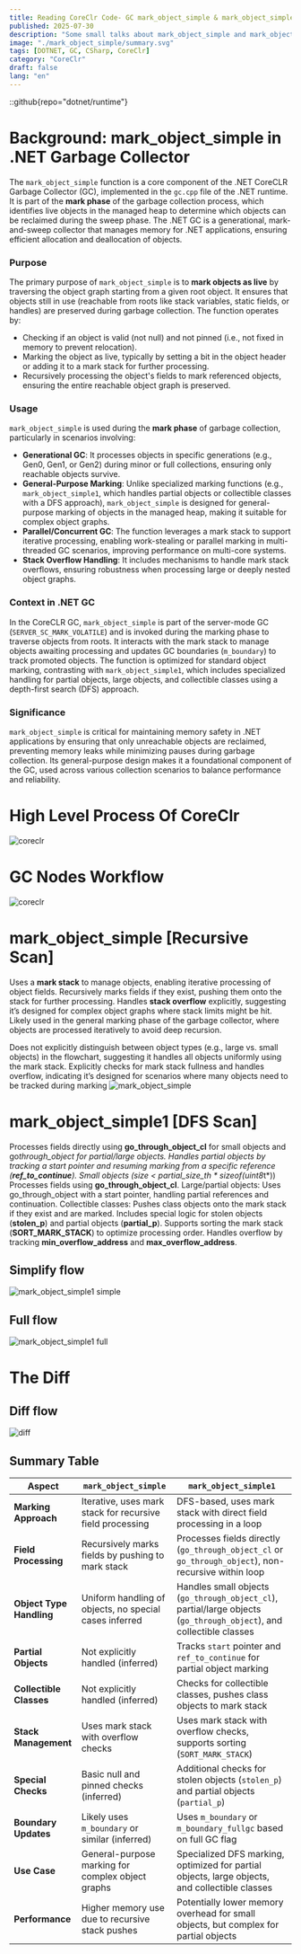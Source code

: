 ```yaml
---
title: Reading CoreClr Code- GC mark_object_simple & mark_object_simple1  And Its Differences
published: 2025-07-30
description: "Some small talks about mark_object_simple and mark_object_simple1"
image: "./mark_object_simple/summary.svg"
tags: [DOTNET, GC, CSharp, CoreClr]
category: "CoreClr"
draft: false
lang: "en"
---
```


::github{repo="dotnet/runtime"}

# Background: mark_object_simple in .NET Garbage Collector

The `mark_object_simple` function is a core component of the .NET CoreCLR Garbage Collector (GC), implemented in the `gc.cpp` file of the .NET runtime. It is part of the **mark phase** of the garbage collection process, which identifies live objects in the managed heap to determine which objects can be reclaimed during the sweep phase. The .NET GC is a generational, mark-and-sweep collector that manages memory for .NET applications, ensuring efficient allocation and deallocation of objects.

### Purpose

The primary purpose of `mark_object_simple` is to **mark objects as live** by traversing the object graph starting from a given root object. It ensures that objects still in use (reachable from roots like stack variables, static fields, or handles) are preserved during garbage collection. The function operates by:

- Checking if an object is valid (not null) and not pinned (i.e., not fixed in memory to prevent relocation).
- Marking the object as live, typically by setting a bit in the object header or adding it to a mark stack for further processing.
- Recursively processing the object's fields to mark referenced objects, ensuring the entire reachable object graph is preserved.

### Usage

`mark_object_simple` is used during the **mark phase** of garbage collection, particularly in scenarios involving:

- **Generational GC**: It processes objects in specific generations (e.g., Gen0, Gen1, or Gen2) during minor or full collections, ensuring only reachable objects survive.
- **General-Purpose Marking**: Unlike specialized marking functions (e.g., `mark_object_simple1`, which handles partial objects or collectible classes with a DFS approach), `mark_object_simple` is designed for general-purpose marking of objects in the managed heap, making it suitable for complex object graphs.
- **Parallel/Concurrent GC**: The function leverages a mark stack to support iterative processing, enabling work-stealing or parallel marking in multi-threaded GC scenarios, improving performance on multi-core systems.
- **Stack Overflow Handling**: It includes mechanisms to handle mark stack overflows, ensuring robustness when processing large or deeply nested object graphs.

### Context in .NET GC

In the CoreCLR GC, `mark_object_simple` is part of the server-mode GC (`SERVER_SC_MARK_VOLATILE`) and is invoked during the marking phase to traverse objects from roots. It interacts with the mark stack to manage objects awaiting processing and updates GC boundaries (`m_boundary`) to track promoted objects. The function is optimized for standard object marking, contrasting with `mark_object_simple1`, which includes specialized handling for partial objects, large objects, and collectible classes using a depth-first search (DFS) approach.

### Significance

`mark_object_simple` is critical for maintaining memory safety in .NET applications by ensuring that only unreachable objects are reclaimed, preventing memory leaks while minimizing pauses during garbage collection. Its general-purpose design makes it a foundational component of the GC, used across various collection scenarios to balance performance and reliability.

# High Level Process Of CoreClr

![coreclr](./mark_object_simple/CoreClrSteps.svg)

# GC Nodes Workflow

![coreclr](./mark_object_simple/GCNodes.svg)

# mark_object_simple [Recursive Scan]

Uses a **mark stack** to manage objects, enabling iterative processing of object fields.
Recursively marks fields if they exist, pushing them onto the stack for further processing.
Handles **stack overflow** explicitly, suggesting it’s designed for complex object graphs where stack limits might be hit.
Likely used in the general marking phase of the garbage collector, where objects are processed iteratively to avoid deep recursion.

Does not explicitly distinguish between object types (e.g., large vs. small objects) in the flowchart, suggesting it handles all objects uniformly using the mark stack.
Explicitly checks for mark stack fullness and handles overflow, indicating it’s designed for scenarios where many objects need to be tracked during marking
![mark_object_simple](./mark_object_simple/mark_object_simple.svg)

# mark_object_simple1 [DFS Scan]

Processes fields directly using **go_through_object_cl** for small objects and go*through_object for partial/large objects.
Handles partial objects by tracking a start pointer and resuming marking from a specific reference (**ref_to_continue**).
Small objects (size < partial_size_th * sizeof(uint8*t*)) Processes fields using **go_through_object_cl**.
Large/partial objects: Uses go_through_object with a start pointer, handling partial references and continuation.
Collectible classes: Pushes class objects onto the mark stack if they exist and are marked.
Includes special logic for stolen objects (**stolen_p**) and partial objects (**partial_p**).
Supports sorting the mark stack (**SORT_MARK_STACK**) to optimize processing order.
Handles overflow by tracking **min_overflow_address** and **max_overflow_address**.

## Simplify flow

![mark_object_simple1 simple](./mark_object_simple/mark_object_simple1_sim.svg)

## Full flow

![mark_object_simple1 full](./mark_object_simple/mark_object_simple1_full.svg)

# The Diff

## Diff flow

![diff](./mark_object_simple/summary.svg)

## Summary Table

| Aspect                   | `mark_object_simple`                                      | `mark_object_simple1`                                                                                                |
| ------------------------ | --------------------------------------------------------- | -------------------------------------------------------------------------------------------------------------------- |
| **Marking Approach**     | Iterative, uses mark stack for recursive field processing | DFS-based, uses mark stack with direct field processing in a loop                                                    |
| **Field Processing**     | Recursively marks fields by pushing to mark stack         | Processes fields directly (`go_through_object_cl` or `go_through_object`), non-recursive within loop                 |
| **Object Type Handling** | Uniform handling of objects, no special cases inferred    | Handles small objects (`go_through_object_cl`), partial/large objects (`go_through_object`), and collectible classes |
| **Partial Objects**      | Not explicitly handled (inferred)                         | Tracks `start` pointer and `ref_to_continue` for partial object marking                                              |
| **Collectible Classes**  | Not explicitly handled (inferred)                         | Checks for collectible classes, pushes class objects to mark stack                                                   |
| **Stack Management**     | Uses mark stack with overflow checks                      | Uses mark stack with overflow checks, supports sorting (`SORT_MARK_STACK`)                                           |
| **Special Checks**       | Basic null and pinned checks (inferred)                   | Additional checks for stolen objects (`stolen_p`) and partial objects (`partial_p`)                                  |
| **Boundary Updates**     | Likely uses `m_boundary` or similar (inferred)            | Uses `m_boundary` or `m_boundary_fullgc` based on full GC flag                                                       |
| **Use Case**             | General-purpose marking for complex object graphs         | Specialized DFS marking, optimized for partial objects, large objects, and collectible classes                       |
| **Performance**          | Higher memory use due to recursive stack pushes           | Potentially lower memory overhead for small objects, but complex for partial objects                                 |
